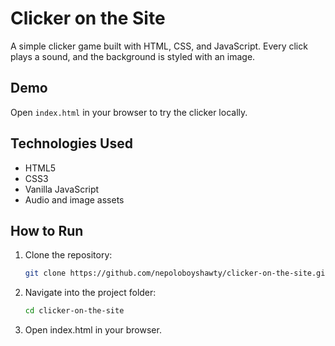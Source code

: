 # Clicker on the Site

A simple clicker game built with HTML, CSS, and JavaScript. Every click plays a sound, and the background is styled with an image.

## Demo

Open `index.html` in your browser to try the clicker locally.

## Technologies Used

- HTML5
- CSS3
- Vanilla JavaScript
- Audio and image assets

## How to Run

1. Clone the repository:
   ```bash
   git clone https://github.com/nepoloboyshawty/clicker-on-the-site.git
   
2. Navigate into the project folder:
   ```bash
   cd clicker-on-the-site

3. Open index.html in your browser.
